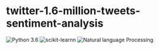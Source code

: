 # twitter-1.6-million-tweets-sentiment-analysis
![Python 3.6](https://img.shields.io/badge/Python-3.6-brightgreen.svg) ![scikit-learnn](https://img.shields.io/badge/Library-Scikit_Learn-orange.svg) ![Natural language Processing](https://img.shields.io/badge/Library-NLP-yellow.svg)
